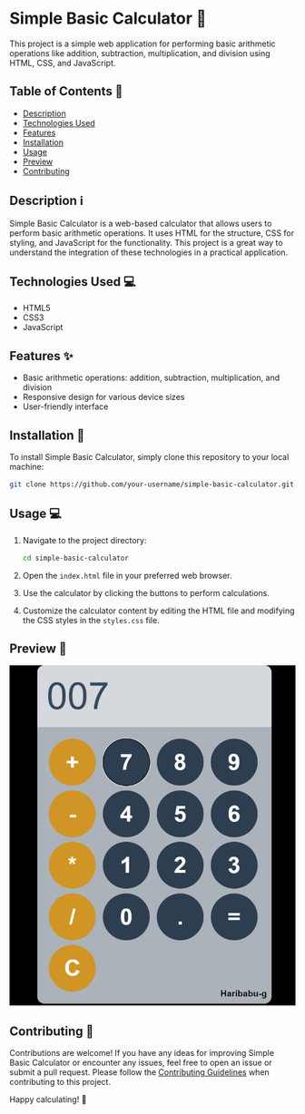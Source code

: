 # Simple Basic Calculator 🧮

This project is a simple web application for performing basic arithmetic operations like addition, subtraction, multiplication, and division using HTML, CSS, and JavaScript.

## Table of Contents 📝

- [Description](#description-ℹ️)
- [Technologies Used](#technologies-used-💻)
- [Features](#features-✨)
- [Installation](#installation-🚀)
- [Usage](#usage-💻)
- [Preview](#preview-📸)
- [Contributing](#contributing-🤝)


## Description ℹ️

Simple Basic Calculator is a web-based calculator that allows users to perform basic arithmetic operations. It uses HTML for the structure, CSS for styling, and JavaScript for the functionality. This project is a great way to understand the integration of these technologies in a practical application.

## Technologies Used 💻

- HTML5
- CSS3
- JavaScript

## Features ✨

- Basic arithmetic operations: addition, subtraction, multiplication, and division
- Responsive design for various device sizes
- User-friendly interface

## Installation 🚀

To install Simple Basic Calculator, simply clone this repository to your local machine:

```bash
git clone https://github.com/your-username/simple-basic-calculator.git
```

## Usage 💻

1. Navigate to the project directory:

    ```bash
    cd simple-basic-calculator
    ```

2. Open the `index.html` file in your preferred web browser.

3. Use the calculator by clicking the buttons to perform calculations.

4. Customize the calculator content by editing the HTML file and modifying the CSS styles in the `styles.css` file.

## Preview 📸

![Simple Basic Calculator Preview](Screenshot.png)

## Contributing 🤝

Contributions are welcome! If you have any ideas for improving Simple Basic Calculator or encounter any issues, feel free to open an issue or submit a pull request. Please follow the [Contributing Guidelines](CONTRIBUTING.md) when contributing to this project.

Happy calculating! 🎉






